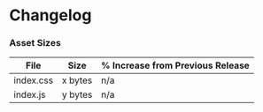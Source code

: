 # Changelog

### Asset Sizes

| File | Size | % Increase from Previous Release |
|---|---|---|
| index.css | x bytes | n/a |
| index.js | y bytes | n/a |

